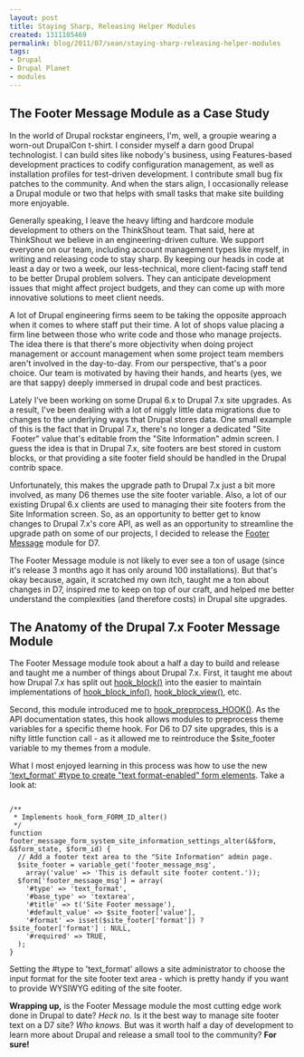 ```yaml
---
layout: post
title: Staying Sharp, Releasing Helper Modules
created: 1311185469
permalink: blog/2011/07/sean/staying-sharp-releasing-helper-modules
tags:
- Drupal
- Drupal Planet
- modules
---
```

<h2>The Footer Message Module as a Case Study</h2><p>In the world of Drupal rockstar engineers, I'm, well, a groupie wearing a worn-out DrupalCon t-shirt. I consider myself a darn good Drupal technologist. I can build sites like nobody's business, using Features-based development practices to codify configuration management, as well as installation profiles for test-driven development. I contribute small bug fix patches to the community. And when the stars align, I occasionally release a Drupal module or two that helps with small tasks that make site building more enjoyable.</p><!-- break --><p>Generally speaking, I leave the heavy lifting and hardcore module development to others on the ThinkShout team. That said, here at ThinkShout we believe in an engineering-driven culture. We support everyone on our team, including account management types like myself, in writing and releasing code to stay sharp. By keeping our heads in code at least a day or two a week, our less-technical, more client-facing staff tend to be better Drupal problem solvers. They can anticipate development issues that might affect project budgets, and they can come up with more innovative solutions to meet client needs.</p><p>A lot of Drupal engineering firms seem to be taking the opposite approach when it comes to where staff put their time. A lot of shops value placing a firm line between those who write code and those who manage projects. The idea there is that there's more objectivity when doing project management or account management when some project team members aren't involved in the day-to-day. From our perspective, that's a poor choice. Our team is motivated by having their hands, and hearts (yes, we are that sappy) deeply immersed in drupal code and best practices.</p><p>Lately I've been working on some Drupal 6.x to Drupal 7.x site upgrades. As a result, I've been dealing with a lot of niggly little data migrations due to changes to the underlying ways that Drupal stores data. One small example of this is the fact that in Drupal 7.x, there's no longer a dedicated "Site &nbsp;Footer" value that's editable from the "Site Information" admin screen. I guess the idea is that in Drupal 7.x, site footers are best stored in custom blocks, or that providing a site footer field should be handled in the Drupal contrib space.</p><p>Unfortunately, this makes the upgrade path to Drupal 7.x just a bit more involved, as many D6 themes use the site footer variable. Also, a lot of our existing Drupal 6.x clients are used to managing their site footers from the Site Information screen. So, as an opportunity to better get to know changes to Drupal 7.x's core API, as well as an opportunity to streamline the upgrade path on some of our projects, I decided to release the&nbsp;<a href="http://drupal.org/project/footer_message" target="_blank">Footer Message</a> module for D7.</p><p>The Footer Message module is not likely to ever see a ton of usage (since it's release 3 months ago it has only around 100 installations). But that's okay because, again, it scratched my own itch, taught me a ton about changes in D7, inspired me to keep on top of our craft, and helped me better understand the complexities (and therefore costs) in Drupal site upgrades.</p><h2>The Anatomy of the Drupal 7.x Footer Message Module</h2><p>The Footer Message module took about a half a day to build and release and taught me a number of things about Drupal 7.x. First, it taught me about how Drupal 7.x has split out&nbsp;<a href="http://api.drupal.org/api/drupal/developer--hooks--core.php/function/hook_block/6" target="_blank">hook_block()</a> into the easier to maintain implementations of&nbsp;<a href="http://api.drupal.org/api/drupal/modules--block--block.api.php/function/hook_block_info/7" target="_blank">hook_block_info()</a>, <a href="http://api.drupal.org/api/drupal/modules--block--block.api.php/function/hook_block_view/7" target="_blank">hook_block_view()</a>, etc.</p><p>Second, this module introduced me to <a href="http://api.drupal.org/api/drupal/modules--system--theme.api.php/function/hook_preprocess_HOOK/7" target="_blank">hook_preprocess_HOOK()</a>. As the API documentation states, this hook allows modules to preprocess theme variables for a specific theme hook. For D6 to D7 site upgrades, this is a nifty little function call - as it allowed me to reintroduce the $site_footer variable to my themes from a module.</p><p>What I most enjoyed learning in this process was how to use the new <a href="http://drupal.org/update/modules/6/7#text_format" target="_blank">'text_format' #type to create "text format-enabled" form elements</a>. Take a look at:</p>
<pre><code>
/**
 * Implements hook_form_FORM_ID_alter()
 */
function footer_message_form_system_site_information_settings_alter(&amp;$form, &amp;$form_state, $form_id) {	
  // Add a footer text area to the "Site Information" admin page.
  $site_footer = variable_get('footer_message_msg',
    array('value' =&gt; 'This is default site footer content.'));
  $form['footer_message_msg'] = array(
    '#type' =&gt; 'text_format',
    '#base_type' =&gt; 'textarea',
    '#title' =&gt; t('Site Footer message'),
    '#default_value' =&gt; $site_footer['value'],
    '#format' =&gt; isset($site_footer['format']) ? $site_footer['format'] : NULL, 
    '#required' =&gt; TRUE,
  );
}
</code></pre>
<p>Setting the #type to 'text_format' allows a site administrator to choose the input format for the site footer text area - which is pretty handy if you want to provide WYSIWYG editing of the site footer.</p><p><strong>Wrapping up,</strong> is the Footer Message module the most cutting edge work done in Drupal to date? <em>Heck no.</em> Is it the best way to manage site footer text on a D7 site? <em>Who knows.</em> But was it worth half a day of development to learn more about Drupal and release a small tool to the community? <strong>For sure!</strong></p>
